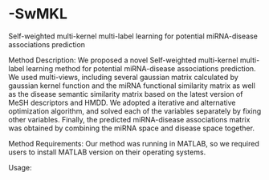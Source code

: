 # -SwMKL
Self-weighted multi-kernel multi-label learning for potential miRNA-disease associations prediction

Method Description:
We proposed a novel Self-weighted multi-kernel multi-label learning method for potential miRNA-disease associations prediction. We used multi-views, including several gaussian matrix calculated by gaussian kernel function and the miRNA functional similarity matrix as well as the disease semantic similarity matrix based on the latest version of MeSH descriptors and HMDD. We adopted a iterative and alternative optimization algorithm, and solved each of the variables separately by fixing other variables. Finally, the predicted miRNA-disease associations matrix was obtained by combining the miRNA space and disease space together.

Method Requirements:
Our method was running in MATLAB, so we required users to install MATLAB version on their operating systems.

Usage:
